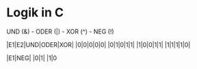﻿# Logik in C

UND (&) - ODER (|) - XOR (^) - NEG (!)

|E1|E2|UND|ODER|XOR|
|0|0|0|0|0|
|0|1|0|1|1|
|1|0|0|1|1|
|1|1|1|1|0|

|E1|NEG|
|0|1|
|1|0 
